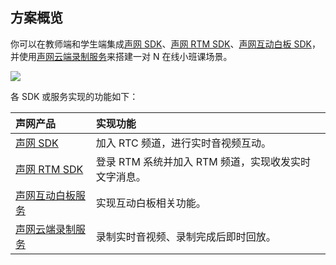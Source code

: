 ## 方案概览

你可以在教师端和学生端集成[声网 SDK](https://docs.agora.io/cn/Agora%20Platform/terms?platform=All%20Platforms#agora-rtc-sdk)、[声网 RTM SDK](https://docs.agora.io/cn/Agora%20Platform/terms?platform=All%20Platform#agora-rtm-sdk)、[声网互动白板 SDK](https://docs.agora.io/cn/whiteboard/landing-page?platform=Android)，并使用[声网云端录制服务](https://docs.agora.io/cn/Agora%20Platform/terms?platform=All%20Platform#cloud-recording)来搭建一对 N 在线小班课场景。

![](https://web-cdn.agora.io/docs-files/1677221469890)

各 SDK 或服务实现的功能如下：

|声网产品         | 实现功能                                             |
| :----------------- | :--------------------------------------------------- |
|[声网 SDK](https://docs.agora.io/cn/Video/product_video)      | 加入 RTC 频道，进行实时音视频互动。                  |
|[声网 RTM SDK](https://docs.agora.io/cn/Real-time-Messaging/product_rtm)      | 登录 RTM 系统并加入 RTM 频道，实现收发实时文字消息。 |
|[声网互动白板服务](https://docs.agora.io/cn/whiteboard/product_whiteboard) | 实现互动白板相关功能。                               |
|[声网云端录制服务](https://docs.agora.io/cn/cloud-recording/product_cloud_recording) | 录制实时音视频、录制完成后即时回放。                 |